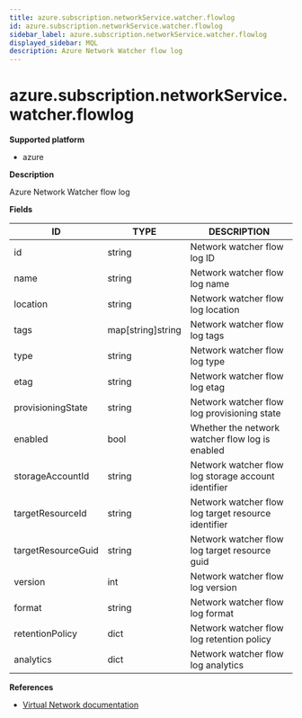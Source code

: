 ```yaml
---
title: azure.subscription.networkService.watcher.flowlog
id: azure.subscription.networkService.watcher.flowlog
sidebar_label: azure.subscription.networkService.watcher.flowlog
displayed_sidebar: MQL
description: Azure Network Watcher flow log
---
```


# azure.subscription.networkService.watcher.flowlog

**Supported platform**

- azure

**Description**

Azure Network Watcher flow log

**Fields**

| ID                 | TYPE              | DESCRIPTION                                         |
| ------------------ | ----------------- | --------------------------------------------------- |
| id                 | string            | Network watcher flow log ID                         |
| name               | string            | Network watcher flow log name                       |
| location           | string            | Network watcher flow log location                   |
| tags               | map[string]string | Network watcher flow log tags                       |
| type               | string            | Network watcher flow log type                       |
| etag               | string            | Network watcher flow log etag                       |
| provisioningState  | string            | Network watcher flow log provisioning state         |
| enabled            | bool              | Whether the network watcher flow log is enabled     |
| storageAccountId   | string            | Network watcher flow log storage account identifier |
| targetResourceId   | string            | Network watcher flow log target resource identifier |
| targetResourceGuid | string            | Network watcher flow log target resource guid       |
| version            | int               | Network watcher flow log version                    |
| format             | string            | Network watcher flow log format                     |
| retentionPolicy    | dict              | Network watcher flow log retention policy           |
| analytics          | dict              | Network watcher flow log analytics                  |

**References**

- [Virtual Network documentation](https://learn.microsoft.com/en-us/azure/virtual-network/)
